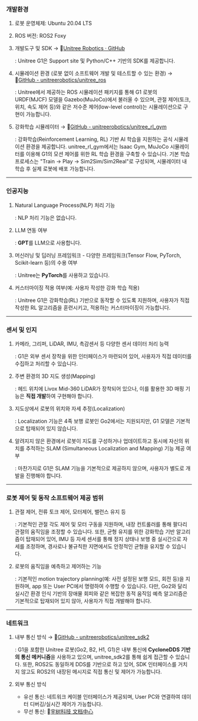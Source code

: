 ### 개발환경
1. 로봇 운영체제: Ubuntu 20.04 LTS
2. ROS 버전: ROS2 Foxy
3. 개발도구 및 SDK → 🔗[Unitree Robotics · GitHub](https://github.com/unitreerobotics)  

    : Unitree G1은 Support site 및 Python/C++ 기반의 SDK를 제공합니다.  

4. 시뮬레이션 환경 (로봇 없이 소프트웨어 개발 및 테스트할 수 있는 환경) → 🔗[GitHub - unitreerobotics/unitree_ros](https://github.com/unitreerobotics/unitree_ros/tree/master/robots/g1_description)

    : Unitree에서 제공하는 ROS 시뮬레이션 패키지를 통해 G1 로봇의 URDF(MJCF) 모델을 Gazebo(MuJoCo)에서 불러올 수 있으며, 관절 제어(토크, 위치, 속도 제어 등)와 같은 저수준 제어(low-level control)는 시뮬레이션으로 구현이 가능합니다.

5. 강화학습 시뮬레이터 → 🔗[GitHub - unitreerobotics/unitree_rl_gym](https://github.com/unitreerobotics/unitree_rl_gym)

    : 강화학습(Reinforcement Learning, RL) 기반 AI 학습을 지원하는 공식 시뮬레이션 환경을 제공합니다. unitree_rl_gym에서는 Isaac Gym, MuJoCo 시뮬레이터를 이용해 G1의 모션 제어를 위한 RL 학습 환경을 구축할 수 있습니다. 기본 학습 프로세스는 "Train → Play → Sim2Sim/Sim2Real"로 구성되며, 시뮬레이터 내 학습 후 실제 로봇에 배포 가능합니다.

---

### 인공지능
1. Natural Language Process(NLP) 처리 기능
    
    : NLP 처리 기능은 없습니다.
    
2. LLM 연동 여부
    
    : **GPT**를 LLM으로 사용합니다.
    
3. 머신러닝 및 딥러닝 프레임워크 - 다양한 프레임워크(Tensor Flow, PyTorch, Scikit-learn 등)의 수용 여부
    
    : Unitree는 **PyTorch**를 사용하고 있습니다.
    
4. 커스터마이징 적용 여부(예: 사용자 작성한 강화 학습 적용)
    
    : Unitree G1은 강화학습(RL) 기반으로 동작할 수 있도록 지원하며, 사용자가 직접 작성한 RL 알고리즘을 훈련시키고, 적용하는 커스터마이징이 가능합니다.

---

### 센서 및 인지
1. 카메라, 그리퍼, LiDAR, IMU, 촉감센서 등 다양한 센서 데이터 처리 능력
    
    : G1은 외부 센서 장착을 위한 인터페이스가 마련되어 있어, 사용자가 직접 데이터를 수집하고 처리할 수 있습니다.
    
2. 주변 환경의 3D 지도 생성(Mapping)
    
    : 헤드 위치에 Livox Mid-360 LiDAR가 장착되어 있으나, 이를 활용한 3D 매핑 기능은 **직접 개발**하여 구현해야 합니다.
    
3. 지도상에서 로봇의 위치와 자세 추정(Localization)
    
    : Localization 기능은 4족 보행 로봇인 Go2에서는 지원되지만, G1 모델은 기본적으로 탑재되어 있지 않습니다.
    
4. 알려지지 않은 환경에서 로봇이 지도를 구성하거나 업데이트하고 동시에 자신의 위치를 추적하는 SLAM (Simultaneous Localization and Mapping) 기능 제공 여부
    
    : 마찬가지로 G1은 SLAM 기능을 기본적으로 제공하지 않으며, 사용자가 별도로 개발을 진행해야 합니다.

---

### 로봇 제어 및 동작 소프트웨어 제공 범위
1. 관절 제어, 전류 토크 제어, 모터제어, 밸런스 유지 등
    
    : 기본적인 관절 각도 제어 및 모터 구동을 지원하며, 내장 컨트롤러를 통해 팔다리 관절의 움직임을 조정할 수 있습니다. 또한, 균형 유지를 위한 강화학습 기반 알고리즘이 탑재되어 있어, IMU 등 자세 센서를 통해 정지 상태나 보행 중 실시간으로 자세를 조정하며, 경사로나 불규칙한 지면에서도 안정적인 균형을 유지할 수 있습니다.
    
2. 로봇의 움직임을 예측하고 제어하는 기능
    
    : 기본적인 motion trajectory planning(예: 사전 설정된 보행 모드, 회전 등)을 지원하며, app 또는 User PC에서 명령하여 수행할 수 있습니다. 다만, Go2와 달리 실시간 환경 인식 기반의 장애물 회피와 같은 복잡한 동적 움직임 예측 알고리즘은 기본적으로 탑재되어 있지 않아, 사용자가 직접 개발해야 합니다.

---

### 네트워크
1. 내부 통신 방식 → 🔗[GitHub - unitreerobotics/unitree_sdk2](https://github.com/unitreerobotics/unitree_sdk2)
    
    : G1을 포함한 Unitree 로봇(Go2, B2, H1, G1)은 내부 통신에 **CycloneDDS 기반의 통신 메커니즘**을 사용하고 있으며, unitree_sdk2를 통해 쉽게 접근할 수 있습니다. 또한, ROS2도 동일하게 DDS를 기반으로 하고 있어, SDK 인터페이스를 거치지 않고도 ROS2의 내장된 메시지로 직접 통신 및 제어가 가능합니다.
    
2. 외부 통신 방식
    - 유선 통신: 네트워크 케이블 인터페이스가 제공되며, User PC와 연결하여 데이터 디버깅/실시간 제어가 가능합니다.
    - 무선 통신: 🔗[宇树科技 文档中心](https://support.unitree.com/home/en/G1_developer/FAQ)